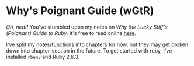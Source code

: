 # Why's Poignant Guide (wGtR)

*Oh, neat!* You've stumbled upon my notes on *Why the Lucky Stiff's (Poignant) Guide to Ruby.* It's free to read online [here](https://poignant.guide).

I've split my notes/functions into chapters for now, but they may get broken down into chapter-section in the future. To get started with ruby, I've installed `rbenv` and Ruby 2.6.3.